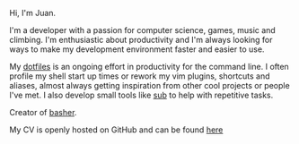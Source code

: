Hi, I'm Juan.

I'm a developer with a passion for computer science, games, music and climbing.
I'm enthusiastic about productivity and I'm always looking for ways to make my
development environment faster and easier to use.

My [dotfiles](https://github.com/juanibiapina/dotfiles) is an ongoing effort in
productivity for the command line. I often profile my shell start up times or
rework my vim plugins, shortcuts and aliases, almost always getting inspiration
from other cool projects or people I've met. I also develop small tools like
[sub](https://github.com/juanibiapina/sub) to help with repetitive tasks.

Creator of [basher](https://github.com/basherpm/basher).
 
My CV is openly hosted on GitHub and can be found
[here](https://github.com/juanibiapina/resume)
